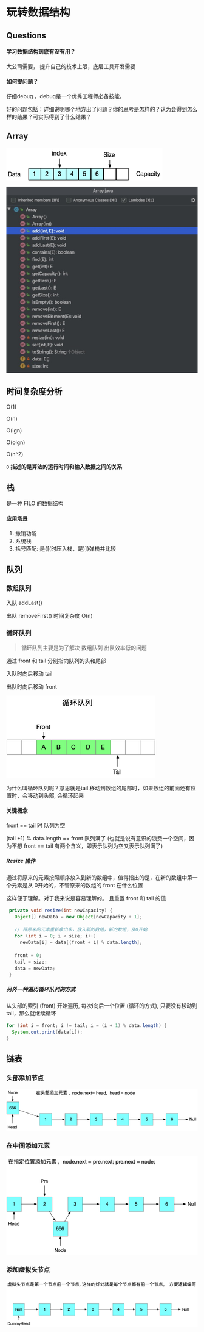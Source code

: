 # 玩转数据结构

## Questions

#### 学习数据结构到底有没有用？

大公司需要， 提升自己的技术上限，底层工具开发需要



#### 如何提问题？

仔细debug 。debug是一个优秀工程师必备技能。

好的问题包括：详细说明哪个地方出了问题？你的思考是怎样的？认为会得到怎么样的结果？可实际得到了什么结果？





## Array

![](../images/play-data-structure/array.png)



![](../images/play-data-structure/array-methods.jpg)





## 时间复杂度分析

O(1) 

O(n)

O(lgn)

O(olgn)

O(n^2)

`O` **描述的是算法的运行时间和输入数据之间的关系**



## 栈

是一种 FILO 的数据结构 

#### 应用场景

1. 撤销功能
2. 系统栈
3. 括号匹配:  是{[(时压入栈，是)]}弹栈并比较



## 队列

### 数组队列

入队  addLast() 

出队 removeFirst() 时间复杂度 O(n)



### 循环队列

> 循环队列主要是为了解决 数组队列 出队效率低的问题

通过 front 和 tail 分别指向队列的头和尾部

入队时向后移动 tail 

出队时向后移动 front

![](../images/play-data-structure/loop-queue.png)

为什么叫循环队列呢？意思就是tail 移动到数组的尾部时，如果数组的前面还有位置时，会移动到头部, 会循环起来

#### 关键概念

front ==  tail 时 队列为空

(tail +1) % data.length == front 队列满了 (也就是说有意识的浪费一个空间，因为不想 front == tail 有两个含义，即表示队列为空又表示队列满了)

##### Resize 操作

通过将原来的元素按照顺序放入到新的数组中，值得指出的是，在新的数组中第一个元素是从 0开始的，不管原来的数组的 front 在什么位置

这样便于理解。对于我来说是容易理解的。 且重置  front 和 tail 的值

```java
 private void resize(int newCapacity) {
   Object[] newData = new Object[newCapacity + 1];

   // 将原来的元素重新拿出来，放入新的数组，新的数组，从0开始
   for (int i = 0; i < size; i++)
     newData[i] = data[(front + i) % data.length];

   front = 0;
   tail = size;
   data = newData;
 }
```



##### 另外一种遍历循环队列的方式

从头部的索引 (front) 开始遍历, 每次i向后一个位置 (循环的方式), 只要没有移动到tail，那么就继续循环 

```java
for (int i = front; i != tail; i = (i + 1) % data.length) {
  System.out.print(data[i]);
}
```



## 链表

### 头部添加节点

![](../images/play-data-structure/linked-list-add-first.png)



### 在中间添加元素

![linkedlist-add-node](../images/play-data-structure/linkedlist-add-node.png)



### 添加虚拟头节点

![](../images/play-data-structure/linkedlist-dummy-head.png)




















